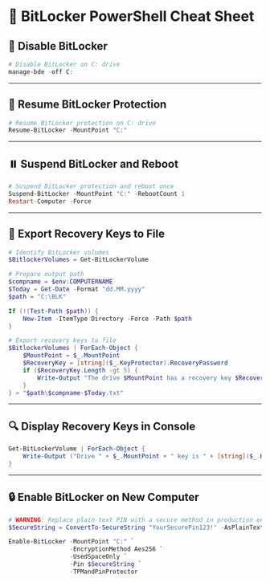 
# 🔐 BitLocker PowerShell Cheat Sheet

## 📛 Disable BitLocker

```powershell
# Disable BitLocker on C: drive
manage-bde -off C:
```

---

## 🔄 Resume BitLocker Protection

```powershell
# Resume BitLocker protection on C: drive
Resume-BitLocker -MountPoint "C:"
```

---

## ⏸️ Suspend BitLocker and Reboot

```powershell
# Suspend BitLocker protection and reboot once
Suspend-BitLocker -MountPoint "C:" -RebootCount 1
Restart-Computer -Force
```

---

## 📝 Export Recovery Keys to File

```powershell
# Identify BitLocker volumes
$BitlockerVolumes = Get-BitLockerVolume

# Prepare output path
$compname = $env:COMPUTERNAME
$Today = Get-Date -Format "dd.MM.yyyy"
$path = "C:\BLK"

If (!(Test-Path $path)) {
    New-Item -ItemType Directory -Force -Path $path
}

# Export recovery keys to file
$BitlockerVolumes | ForEach-Object {
    $MountPoint = $_.MountPoint
    $RecoveryKey = [string]($_.KeyProtector).RecoveryPassword
    if ($RecoveryKey.Length -gt 5) {
        Write-Output "The drive $MountPoint has a recovery key $RecoveryKey."
    }
} > "$path\$compname-$Today.txt"
```

---

## 🔍 Display Recovery Keys in Console

```powershell
Get-BitLockerVolume | ForEach-Object {
    Write-Output ("Drive " + $_.MountPoint + " key is " + [string]($_.KeyProtector).RecoveryPassword)
}
```

---

## 🔒 Enable BitLocker on New Computer

```powershell
# WARNING: Replace plain-text PIN with a secure method in production environments
$SecureString = ConvertTo-SecureString "YourSecurePin123!" -AsPlainText -Force

Enable-BitLocker -MountPoint "C:" `
                 -EncryptionMethod Aes256 `
                 -UsedSpaceOnly `
                 -Pin $SecureString `
                 -TPMandPinProtector
```

